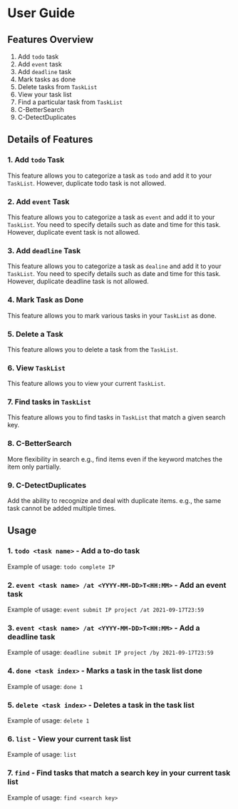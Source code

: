 # User Guide


## Features Overview 
1. Add `todo` task 
2. Add `event` task
3. Add `deadline` task 
4. Mark tasks as done 
5. Delete tasks from `TaskList`
6. View your task list
7. Find a particular task from `TaskList`
8. C-BetterSearch
9. C-DetectDuplicates


## Details of Features 

### 1. Add `todo` Task

This feature allows you to categorize a task as `todo` and add it to your `TaskList`. 
However, duplicate todo task is not allowed.

### 2. Add `event` Task

This feature allows you to categorize a task as `event` and add it to your `TaskList`. You need to specify details 
such as date and time for this task. However, duplicate event task is not allowed.


### 3. Add `deadline` Task

This feature allows you to categorize a task as `dealine` and add it to your `TaskList`. You need to specify details
such as date and time for this task. However, duplicate deadline task is not allowed.


### 4. Mark Task as Done

This feature allows you to mark various tasks in your `TaskList` as done. 

### 5. Delete a Task

This feature allows you to delete a task from the `TaskList`.

### 6. View `TaskList`

This feature allows you to view your current `TaskList`. 

### 7. Find tasks in `TaskList`

This feature allows you to find tasks in `TaskList` that match a given search key.

### 8. C-BetterSearch

More flexibility in search e.g., find items even if the keyword matches the item only partially.

### 9. C-DetectDuplicates

Add the ability to recognize and deal with duplicate items. e.g., the same task cannot be added multiple times. 

## Usage

### 1. `todo <task name>` - Add a to-do task

Example of usage: `todo complete IP`

### 2. `event <task name> /at <YYYY-MM-DD>T<HH:MM>` - Add an event task

Example of usage: `event submit IP project /at 2021-09-17T23:59`

### 3. `event <task name> /at <YYYY-MM-DD>T<HH:MM>` - Add a deadline task

Example of usage: `deadline submit IP project /by 2021-09-17T23:59`

### 4. `done <task index>` - Marks a task in the task list done 

Example of usage: `done 1`

### 5. `delete <task index>` - Deletes a task in the task list 

Example of usage: `delete 1`

### 6. `list` - View your current task list

Example of usage: `list`

### 7. `find` - Find tasks that match a search key in your current task list

Example of usage: `find <search key>`